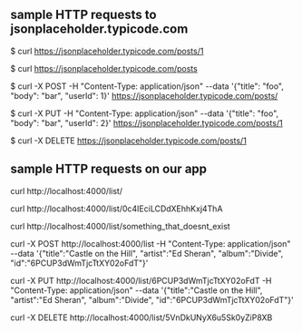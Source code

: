 ## sample HTTP requests to jsonplaceholder.typicode.com

$ curl https://jsonplaceholder.typicode.com/posts/1

$ curl https://jsonplaceholder.typicode.com/posts

$ curl -X POST -H "Content-Type: application/json" --data '{"title": "foo", "body": "bar", "userId": 1}' https://jsonplaceholder.typicode.com/posts/

$ curl -X PUT -H "Content-Type: application/json" --data '{"title": "foo", "body": "bar", "userId": 2}' https://jsonplaceholder.typicode.com/posts/1

$ curl -X DELETE https://jsonplaceholder.typicode.com/posts/1



## sample HTTP requests on our app

curl http://localhost:4000/list/

curl http://localhost:4000/list/0c4IEciLCDdXEhhKxj4ThA

curl http://localhost:4000/list/something_that_doesnt_exist

curl -X POST http://localhost:4000/list -H "Content-Type: application/json" --data '{"title":"Castle on the Hill", "artist":"Ed Sheran", "album":"Divide", "id":"6PCUP3dWmTjcTtXY02oFdT"}'

curl -X PUT http://localhost:4000/list/6PCUP3dWmTjcTtXY02oFdT -H "Content-Type: application/json" --data '{"title":"Castle on the Hill", "artist":"Ed Sheran", "album":"Divide", "id":"6PCUP3dWmTjcTtXY02oFdT"}'

curl -X DELETE http://localhost:4000/list/5VnDkUNyX6u5Sk0yZiP8XB

